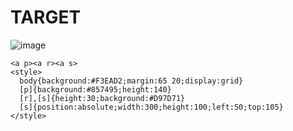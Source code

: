 # TARGET

![image](https://github.com/user-attachments/assets/2d69e78b-9dec-4de4-8525-da00a0f55d83)

```
<a p><a r><a s>
<style>
  body{background:#F3EAD2;margin:65 20;display:grid}
  [p]{background:#857495;height:140}
  [r],[s]{height:30;background:#D97D71}
  [s]{position:absolute;width:300;height:100;left:50;top:105}
</style>
```
